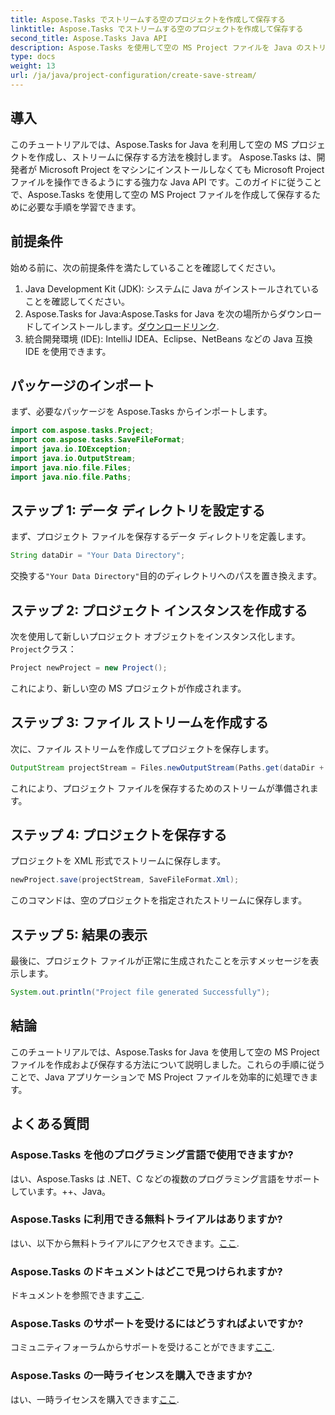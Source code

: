 ```yaml
---
title: Aspose.Tasks でストリームする空のプロジェクトを作成して保存する
linktitle: Aspose.Tasks でストリームする空のプロジェクトを作成して保存する
second_title: Aspose.Tasks Java API
description: Aspose.Tasks を使用して空の MS Project ファイルを Java のストリームに作成して保存し、プロジェクト管理タスクを簡単に簡素化する方法を学びます。
type: docs
weight: 13
url: /ja/java/project-configuration/create-save-stream/
---
```

## 導入
このチュートリアルでは、Aspose.Tasks for Java を利用して空の MS プロジェクトを作成し、ストリームに保存する方法を検討します。 Aspose.Tasks は、開発者が Microsoft Project をマシンにインストールしなくても Microsoft Project ファイルを操作できるようにする強力な Java API です。このガイドに従うことで、Aspose.Tasks を使用して空の MS Project ファイルを作成して保存するために必要な手順を学習できます。
## 前提条件
始める前に、次の前提条件を満たしていることを確認してください。
1. Java Development Kit (JDK): システムに Java がインストールされていることを確認してください。
2.  Aspose.Tasks for Java:Aspose.Tasks for Java を次の場所からダウンロードしてインストールします。[ダウンロードリンク](https://releases.aspose.com/tasks/java/).
3. 統合開発環境 (IDE): IntelliJ IDEA、Eclipse、NetBeans などの Java 互換 IDE を使用できます。

## パッケージのインポート
まず、必要なパッケージを Aspose.Tasks からインポートします。
```java
import com.aspose.tasks.Project;
import com.aspose.tasks.SaveFileFormat;
import java.io.IOException;
import java.io.OutputStream;
import java.nio.file.Files;
import java.nio.file.Paths;
```

## ステップ 1: データ ディレクトリを設定する
まず、プロジェクト ファイルを保存するデータ ディレクトリを定義します。
```java
String dataDir = "Your Data Directory";
```
交換する`"Your Data Directory"`目的のディレクトリへのパスを置き換えます。
## ステップ 2: プロジェクト インスタンスを作成する
次を使用して新しいプロジェクト オブジェクトをインスタンス化します。`Project`クラス：
```java
Project newProject = new Project();
```
これにより、新しい空の MS プロジェクトが作成されます。
## ステップ 3: ファイル ストリームを作成する
次に、ファイル ストリームを作成してプロジェクトを保存します。
```java
OutputStream projectStream = Files.newOutputStream(Paths.get(dataDir + "EmptyProjectSaveStream_out.xml"));
```
これにより、プロジェクト ファイルを保存するためのストリームが準備されます。
## ステップ 4: プロジェクトを保存する
プロジェクトを XML 形式でストリームに保存します。
```java
newProject.save(projectStream, SaveFileFormat.Xml);
```
このコマンドは、空のプロジェクトを指定されたストリームに保存します。
## ステップ 5: 結果の表示
最後に、プロジェクト ファイルが正常に生成されたことを示すメッセージを表示します。
```java
System.out.println("Project file generated Successfully");
```

## 結論
このチュートリアルでは、Aspose.Tasks for Java を使用して空の MS Project ファイルを作成および保存する方法について説明しました。これらの手順に従うことで、Java アプリケーションで MS Project ファイルを効率的に処理できます。
## よくある質問
### Aspose.Tasks を他のプログラミング言語で使用できますか?
はい、Aspose.Tasks は .NET、C などの複数のプログラミング言語をサポートしています。++、Java。
### Aspose.Tasks に利用できる無料トライアルはありますか?
はい、以下から無料トライアルにアクセスできます。[ここ](https://releases.aspose.com/).
### Aspose.Tasks のドキュメントはどこで見つけられますか?
ドキュメントを参照できます[ここ](https://reference.aspose.com/tasks/java/).
### Aspose.Tasks のサポートを受けるにはどうすればよいですか?
コミュニティフォーラムからサポートを受けることができます[ここ](https://forum.aspose.com/c/tasks/15).
### Aspose.Tasks の一時ライセンスを購入できますか?
はい、一時ライセンスを購入できます[ここ](https://purchase.aspose.com/temporary-license/).